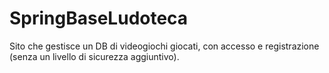 # SpringBaseLudoteca
Sito che gestisce un DB di videogiochi giocati, con accesso e registrazione (senza un livello di sicurezza aggiuntivo).
